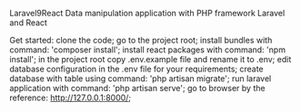 Laravel9React
Data manipulation application with PHP framework Laravel and React

Get started:
clone the code;
go to the project root;
install bundles with command: 'composer install';
install react packages with command: 'npm install';
in the project root copy .env.example file and rename it to .env;
edit database configuration in the .env file for your requirements;
create database with table using command: 'php artisan migrate';
run laravel application with command: 'php artisan serve';
go to browser by the reference: http://127.0.0.1:8000/;
